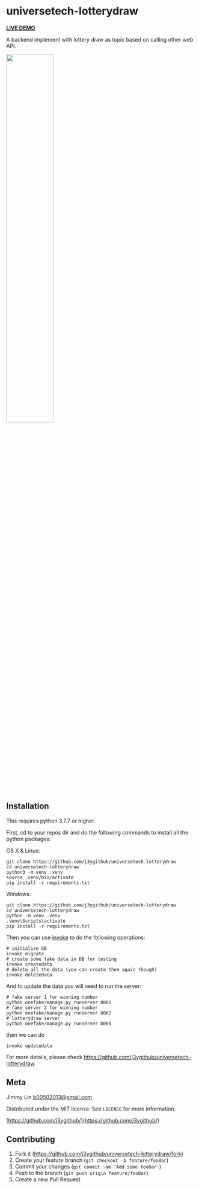 # universetech-lotterydraw

**<a href="http://35.234.20.231:8000/demo/">LIVE DEMO</a>**

A backend implement with lottery draw as topic based on calling other web API.

<p float="left">
  <img src="https://github.com/j3ygithub/universetech-lotterydraw/blob/master/docs/images/sc1.jpg" width="50%">
</p>

## Installation

This requires python 3.7.7 or higher.

First, cd to your repos dir and do the following commands to install all the python packages:

OS X & Linux:

```
git clone https://github.com/j3ygithub/universetech-lotterydraw
cd universetech-lotterydraw
python3 -m venv .venv
source .venv/bin/activate
pip install -r requirements.txt
```

Windows:

```
git clone https://github.com/j3ygithub/universetech-lotterydraw
cd universetech-lotterydraw
python -m venv .venv
.venv\Scripts\activate
pip install -r requirements.txt
```

Then you can use <a href='https://github.com/pyinvoke/invoke'>invoke</a> to do the following operations:

```
# initialize DB
invoke migrate
# create some fake data in DB for testing
invoke createdata
# delete all the data (you can create them again though)
invoke deletedata
```

And to update the data you will need to run the server:

```
# fake server 1 for winning number
python onefake/manage.py runserver 8001
# fake server 2 for winning number
python onefake/manage.py runserver 8002
# lotterydraw server
python onefake/manage.py runserver 8000
```
then we can do
```
invoke updatedata
```

For more details, please check https://github.com/j3ygithub/universetech-lotterydraw.


## Meta

Jimmy Lin <b00502013@gmail.com>

Distributed under the MIT license. See ``LICENSE`` for more information.

[https://github.com/j3ygithub/](https://github.com/j3ygithub/)

## Contributing

1. Fork it (<https://github.com/j3ygithub/universetech-lotterydraw/fork>)
2. Create your feature branch (`git checkout -b feature/fooBar`)
3. Commit your changes (`git commit -am 'Add some fooBar'`)
4. Push to the branch (`git push origin feature/fooBar`)
5. Create a new Pull Request

